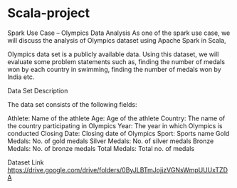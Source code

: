 # Scala-project
Spark Use Case – Olympics Data Analysis
As one of the spark use case, we will discuss the analysis of Olympics dataset using Apache Spark in Scala,

Olympics data set is a publicly available data. Using this dataset, we will evaluate some problem statements such as, finding the number of medals won by each country in swimming, finding the number of medals won by India etc.

Data Set Description

The data set consists of the following fields:

Athlete: Name of the athlete
Age: Age of the athlete
Country: The name of the country participating in Olympics
Year: The year in which Olympics is conducted
Closing Date: Closing date of Olympics
Sport: Sports name
Gold Medals: No. of gold medals
Silver Medals: No. of silver medals
Bronze Medals: No. of bronze medals
Total Medals: Total no. of medals

Dataset Link
https://drive.google.com/drive/folders/0ByJLBTmJojjzVGNsWmpUUUxTZDA
